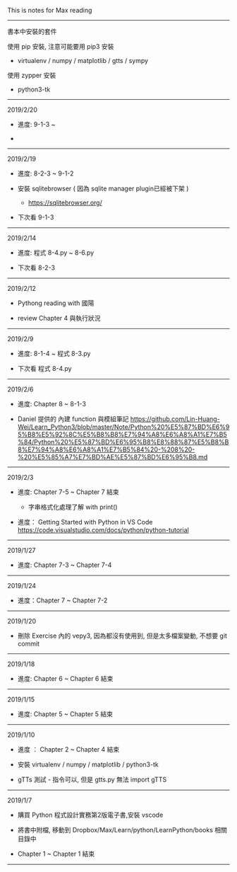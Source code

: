 This is notes for Max reading

------------------------------

書本中安裝的套件

使用 pip 安裝, 注意可能要用 pip3 安裝

* virtualenv / numpy / matplotlib / gtts / sympy

使用 zypper 安裝

* python3-tk

------------------------------

2019/2/20

* 進度: 9-1-3 ~ 

* 

------------------------------

2019/2/19

* 進度: 8-2-3 ~ 9-1-2

* 安裝 sqlitebrowser ( 因為 sqlite manager plugin已經被下架 )
  * https://sqlitebrowser.org/

* 下次看 9-1-3

------------------------------

2019/2/14

* 進度: 程式 8-4.py ~ 8-6.py

* 下次看 8-2-3

------------------------------

2019/2/12
* Pythong reading with 國陽

* review Chapter 4 與執行狀況

------------------------------

2019/2/9

* 進度: 8-1-4 ~ 程式 8-3.py

* 下次看 程式 8-4.py

------------------------------

2019/2/6

* 進度: Chapter 8 ~ 8-1-3

* Daniel 提供的 內建 function 與模組筆記 https://github.com/Lin-Huang-Wei/Learn_Python3/blob/master/Note/Python%20%E5%87%BD%E6%95%B8%E5%92%8C%E5%B8%B8%E7%94%A8%E6%A8%A1%E7%B5%84/Python%20%E5%87%BD%E6%95%B8%E8%88%87%E5%B8%B8%E7%94%A8%E6%A8%A1%E7%B5%84%20-%208%20-%20%E5%85%A7%E7%BD%AE%E5%87%BD%E6%95%B8.md


------------------------------

2019/2/3

* 進度: Chapter 7-5 ~ Chapter 7 結束

  * 字串格式化處理了解 with print()

* 進度： Getting Started with Python in VS Code https://code.visualstudio.com/docs/python/python-tutorial

------------------------------

2019/1/27

* 進度: Chapter 7-3 ~ Chapter 7-4

------------------------------

2019/1/24

* 進度：Chapter 7 ~ Chapter 7-2

------------------------------

2019/1/20

* 刪除 Exercise 內的 vepy3, 因為都沒有使用到, 但是太多檔案變動, 不想要 git commit

------------------------------

2019/1/18

* 進度: Chapter 6 ~ Chapter 6 結束

------------------------------

2019/1/15

* 進度: Chapter 5 ~ Chapter 5 結束

------------------------------

2019/1/10

* 進度 ： Chapter 2 ~ Chapter 4 結束

* 安裝 virtualenv / numpy / matplotlib / python3-tk

* gTTs 測試 - 指令可以, 但是 gtts.py 無法 import gTTS

------------------------------

2019/1/7

* 購買 Python 程式設計實務第2版電子書,安裝 vscode

* 將書中附檔, 移動到 Dropbox/Max/Learn/python/LearnPython/books 相關目錄中

* Chapter 1 ~ Chapter 1 結束

------------------------------

